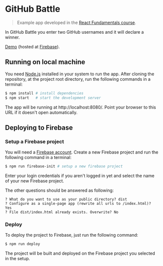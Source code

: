 # GitHub Battle

> Example app developed in the [React Fundamentals
course](https://tylermcginnis.com/courses/react-fundamentals/).

In GitHub Battle you enter two GitHub usernames and it will declare a winner.

[Demo](https://github-battle-rf.firebaseapp.com/) (hosted at
[Firebase](https://firebase.google.com/)).

## Running on local machine

You need [Node.js](https://nodejs.org/) installed in your system to run the app.
After cloning the repository, at the project root directory, run the following
commands in a terminal:

```bash
$ npm install # install dependencies
$ npm start   # start the development server
```

The app will be running at http://localhost:8080/. Point your browser to this
URL if it doesn't open automatically.

## Deploying to Firebase

### Setup a Firebase project

You will need a [Firebase account](https://firebase.google.com/). Create a new
Firebase project and run the following command in a terminal:

```bash
$ npm run firebase-init # setup a new firebase project
```

Enter your login credentials if you aren't logged in yet and select the name of
your new Firebase project.

The other questions should be answered as following:

```
? What do you want to use as your public directory? dist
? Configure as a single-page app (rewrite all urls to /index.html)? Yes
? File dist/index.html already exists. Overwrite? No
```

### Deploy

To deploy the project to Firebase, just run the following command:

```bash
$ npm run deploy
```

The project will be built and deployed on the Firebase project you selected in
the setup.
